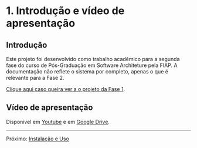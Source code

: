 # 1. Introdução e vídeo de apresentação

## Introdução

Este projeto foi desenvolvido como trabalho acadêmico para a segunda fase do curso de Pós-Graduação em Software Architeture pela FIAP. A documentação não reflete o sistema por completo, apenas o que é relevante para a Fase 2.

[Clique aqui caso queira ver a o projeto da Fase 1](https://github.com/joaosena19/fiap-12soat-projeto-fase-1).

## Vídeo de apresentação

Disponível em [Youtube](https://youtu.be/a6SSs1XuTbg) e em [Google Drive](https://drive.google.com/file/d/1hl-doibUoOJy-krHbLot0UL2IXFaDIDz/view?usp=sharing).

---
Próximo: [Instalação e Uso](2_instalacao_uso.md)